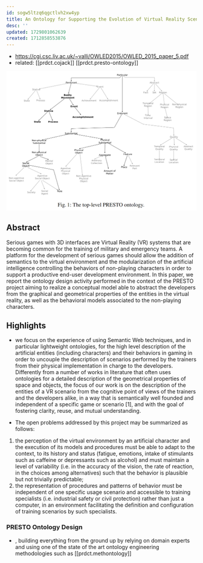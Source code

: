 ```yaml
---
id: sogw5ltzq6qgctlvh2xw4yp
title: An Ontology for Supporting the Evolution of Virtual Reality Scenarios
desc: ''
updated: 1729801062639
created: 1712858553876
---
```


- https://cgi.csc.liv.ac.uk/~valli/OWLED2015/OWLED_2015_paper_5.pdf
- related: [[prdct.cojack]] [[prdct.presto-ontology]]

![](/assets/images/2024-10-24-13-17-35.png)

## Abstract

Serious games with 3D interfaces are Virtual Reality (VR) systems that are becoming common for the training of military and emergency teams. A platform for the development of serious games should allow the addition of semantics to the virtual environment and the modularization of the artificial intelligence controlling the behaviors of non-playing characters in order to support a productive end-user development environment. In this paper, we report the ontology design activity performed in the context of the PRESTO project aiming to realize a conceptual model able to abstract the developers from the graphical and geometrical properties of the entities in the virtual reality, as well as the behavioral models associated to the non-playing characters.

## Highlights

- we focus on the experience of using Semantic Web techniques, and in particular lightweight ontologies, for the high level description of the artificial entities (including characters) and their behaviors in gaming in order to uncouple the description of scenarios performed by the trainers from their physical implementation in charge to the developers. Differently from a number of works in literature that often uses ontologies for a detailed description of the geometrical properties of space and objects, the focus of our work is on the description of the entities of a VR scenario from the cognitive point of views of the trainers and the developers alike, in a way that is semantically well founded and independent of a specific game or scenario [1], and with the goal of fostering clarity, reuse, and mutual understanding.

- The open problems addressed by this project may be summarized as follows:
1. the perception of the virtual environment by an artificial character and the execution of its models and procedures must be able to adapt to the context, to its history and status (fatigue, emotions, intake of stimulants such as caffeine or depressants such as alcohol) and must maintain a level of variability (i.e. in the accuracy of the vision, the rate of reaction, in the choices among alternatives) such that the behavior is plausible but not trivially predictable;
2. the representation of procedures and patterns of behavior must be independent of one specific usage scenario and accessible to training specialists (i.e. industrial safety or civil protection) rather than just a computer, in an environment facilitating the definition and configuration of training scenarios by such specialists.

### PRESTO Ontology Design

- , building everything from the ground up by relying on domain experts and using one of the state of the art ontology engineering methodologies such as [[prdct.methontology]]
